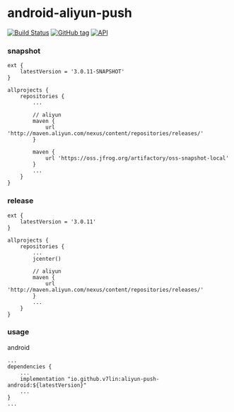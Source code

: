 # android-aliyun-push

[![Build Status](https://cloud.drone.io/api/badges/v7lin/android-aliyun-push/status.svg)](https://cloud.drone.io/v7lin/android-aliyun-push)
[![GitHub tag](https://img.shields.io/github/tag/v7lin/android-aliyun-push.svg)](https://github.com/v7lin/android-aliyun-push/releases)
[![API](https://img.shields.io/badge/API-14%2B-brightgreen.svg?style=flat)](https://android-arsenal.com/api?level=14)

### snapshot

````
ext {
    latestVersion = '3.0.11-SNAPSHOT'
}

allprojects {
    repositories {
        ...

        // aliyun
        maven {
            url 'http://maven.aliyun.com/nexus/content/repositories/releases/'
        }

        maven {
            url 'https://oss.jfrog.org/artifactory/oss-snapshot-local'
        }
        ...
    }
}
````

### release

````
ext {
    latestVersion = '3.0.11'
}

allprojects {
    repositories {
        ...
        jcenter()

        // aliyun
        maven {
            url 'http://maven.aliyun.com/nexus/content/repositories/releases/'
        }
        ...
    }
}
````

### usage

android
````
...
dependencies {
    ...
    implementation "io.github.v7lin:aliyun-push-android:${latestVersion}"
    ...
}
...
````
